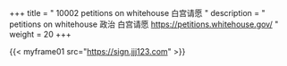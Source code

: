 +++
title = " 10002 petitions on whitehouse 白宫请愿 "
description = " petitions on whitehouse 政治 白宫请愿 https://petitions.whitehouse.gov/ "
weight = 20
+++


{{< myframe01 src="https://sign.jjj123.com" >}}
